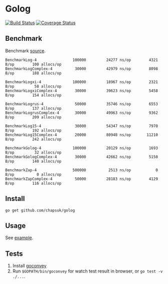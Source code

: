 # Golog

[![Build Status](https://travis-ci.org/chapsuk/golog.svg)](https://travis-ci.org/chapsuk/golog)
[![Coverage Status](https://coveralls.io/repos/github/chapsuk/golog/badge.svg?branch=master)](https://coveralls.io/github/chapsuk/golog?branch=master)

## Benchmark

Benchmark [source](https://github.com/chapsuk/golog/tree/master/bench/bench_test.go).

```
BenchmarkLog-4          	  100000	     24277 ns/op	    4321 B/op	     100 allocs/op
BenchmarkLogComplex-4   	   30000	     42979 ns/op	    8098 B/op	     188 allocs/op

BenchmarkLogxi-4        	  100000	     18967 ns/op	    2321 B/op	      58 allocs/op
BenchmarkLogxiComplex-4 	   30000	     39623 ns/op	    5458 B/op	     154 allocs/op

BenchmarkLogrus-4       	   50000	     35746 ns/op	    6553 B/op	     137 allocs/op
BenchmarkLogrusComplex-4	   30000	     49963 ns/op	    9362 B/op	     209 allocs/op

BenchmarkLog15-4        	   30000	     54347 ns/op	    7970 B/op	     192 allocs/op
BenchmarkLog15Complex-4 	   20000	     80948 ns/op	   11210 B/op	     242 allocs/op

BenchmarkGolog-4        	  100000	     20129 ns/op	    1693 B/op	      32 allocs/op
BenchmarkGologComplex-4 	   30000	     42662 ns/op	    5150 B/op	     140 allocs/op

BenchmarkZap-4          	  500000	      2513 ns/op	       0 B/op	       0 allocs/op
BenchmarkZapComplex-4   	   50000	     28183 ns/op	    4129 B/op	     116 allocs/op
```

## Install

```
go get github.com/chapsuk/golog
```

## Usage

See [example](examples/main.go).

## Tests

1. Install [goconvey](https://github.com/smartystreets/goconvey)
1. Run `$GOPATH/bin/goconvey` for watch test result in browser, or `go test -v ./...`.   

